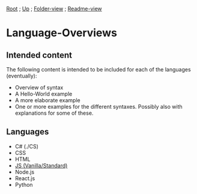 [Root](https://github.com/Some-Developer-Somewhere/Coding-Somewhere/blob/main/README.md) ;
[Up](../README.md) ;
[Folder-view](./) ;
[Readme-view](./README.md)

# Language-Overviews

## Intended content

The following content is intended to be included for each of the languages (eventually):
- Overview of syntax
- A Hello-World example
- A more elaborate example
- One or more examples for the different syntaxes. Possibly also with explanations for some of these.

## Languages

- C# (./CS)
- CSS
- HTML
- [JS (Vanilla/Standard)](./JS/README.md)
- Node.js
- React.js
- Python
